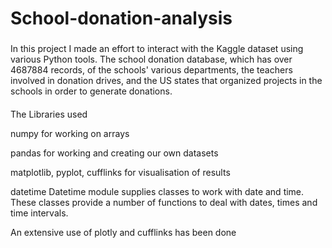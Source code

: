 # School-donation-analysis
###
In this project I made an effort to interact with the Kaggle dataset using various Python tools. The school donation database, which has over 4687884 records, of the schools' various departments, the teachers involved in donation drives, and the US states that organized projects in the schools in order to generate donations.

####
The Libraries used

numpy for working on arrays

pandas for working and creating our own datasets

matplotlib, pyplot, cufflinks for visualisation of results

datetime Datetime module supplies classes to work with date and time. These classes provide a number of functions to deal with dates, times and time intervals.

An extensive use of plotly and cufflinks has been done

